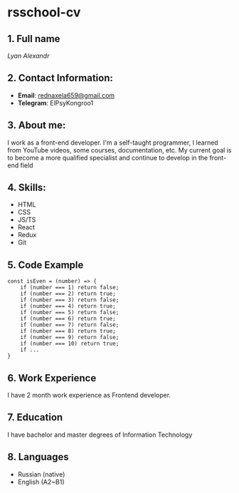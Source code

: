 # rsschool-cv

## 1. Full name 
*Lyan Alexandr*

## 2. Contact Information:
+ **Email**: rednaxela659@gmail.com
+ **Telegram**: ElPsyKongroo1

## 3. About me:
I work as a front-end developer. I'm a self-taught programmer, 
I learned from YouTube videos, some courses, documentation, etc.
My current goal is to become a more qualified specialist and continue to develop in the front-end field

## 4. Skills:

+ HTML
+ CSS
+ JS/TS
+ React
+ Redux
+ Git

## 5. Code Example

```
const isEven = (number) => {
    if (number === 1) return false;
    if (number === 2) return true;
    if (number === 3) return false;
    if (number === 4) return true;
    if (number === 5) return false;
    if (number === 6) return true;
    if (number === 7) return false;
    if (number === 8) return true;
    if (number === 9) return false;
    if (number === 10) return true;
    if ...
}
```

## 6. Work Experience
I have 2 month work experience as Frontend developer.

## 7. Education
I have bachelor and master degrees of Information Technology

## 8. Languages
+ Russian (native)
+ English (A2~B1)